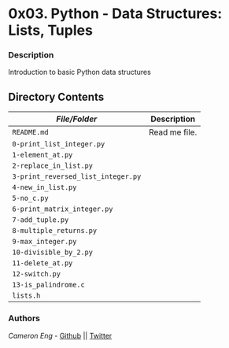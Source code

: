 # 0x03. Python - Data Structures: Lists, Tuples
### Description
Introduction to basic Python data structures

## Directory Contents

|   ***File/Folder***    |  **Description**                       |
|---------------|---------------------------------------|
| `README.md` |  Read me file. |
| `0-print_list_integer.py` |  |
| `1-element_at.py` |  |
| `2-replace_in_list.py` |  |
| `3-print_reversed_list_integer.py` |  |
| `4-new_in_list.py` |  |
| `5-no_c.py` |  |
| `6-print_matrix_integer.py` |  |
| `7-add_tuple.py` |  |
| `8-multiple_returns.py` |  |
| `9-max_integer.py` |  |
| `10-divisible_by_2.py` |  |
| `11-delete_at.py` |  |
| `12-switch.py` |  |
| `13-is_palindrome.c` |  |
| `lists.h` |  |

### Authors
*Cameron Eng* - [Github](https://github.com/c_eng/) || [Twitter](https://twitter.com/c33Eng)
